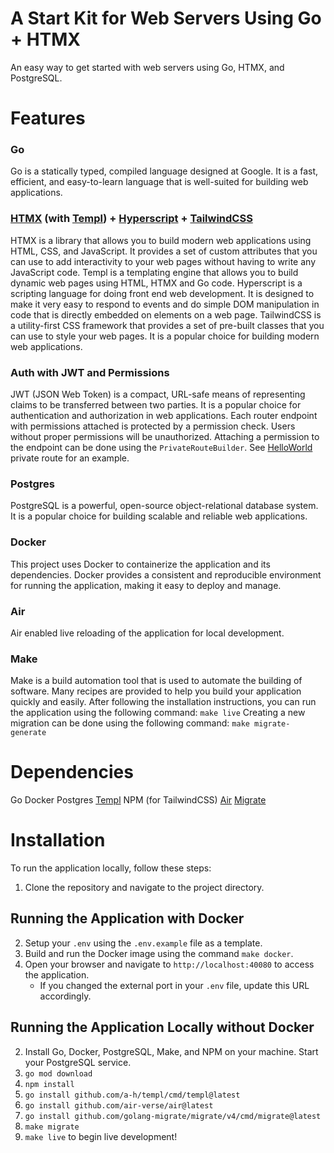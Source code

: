 # A Start Kit for Web Servers Using Go + HTMX
An easy way to get started with web servers using Go, HTMX, and PostgreSQL.

# Features
### Go
Go is a statically typed, compiled language designed at Google. It is a fast, efficient, and easy-to-learn language that is well-suited for building web applications.

### [HTMX](https://htmx.org/) (with [Templ](https://templ.guide)) + [Hyperscript](https://hyperscript.org/) + [TailwindCSS](https://tailwindcss.com/)
HTMX is a library that allows you to build modern web applications using HTML, CSS, and JavaScript. It provides a set of custom attributes that you can use to add interactivity to your web pages without having to write any JavaScript code.
Templ is a templating engine that allows you to build dynamic web pages using HTML, HTMX and Go code.
Hyperscript is a scripting language for doing front end web development. It is designed to make it very easy to respond to events and do simple DOM manipulation in code that is directly embedded on elements on a web page.
TailwindCSS is a utility-first CSS framework that provides a set of pre-built classes that you can use to style your web pages. It is a popular choice for building modern web applications.

### Auth with JWT and Permissions
JWT (JSON Web Token) is a compact, URL-safe means of representing claims to be transferred between two parties. It is a popular choice for authentication and authorization in web applications.
Each router endpoint with permissions attached is protected by a permission check. Users without proper permissions will be unauthorized. Attaching a permission to the
endpoint can be done using the `PrivateRouteBuilder`. See [HelloWorld](https://github.com/carsonkrueger/go-test/blob/main/internal/private_routes/hello_world2.go) private route for an example.

### Postgres
PostgreSQL is a powerful, open-source object-relational database system. It is a popular choice for building scalable and reliable web applications.

### Docker
This project uses Docker to containerize the application and its dependencies. Docker provides a consistent and reproducible environment for running the application, making it easy to deploy and manage.

### Air
Air enabled live reloading of the application for local development.

### Make
Make is a build automation tool that is used to automate the building of software. Many recipes are provided to help you build your application quickly and easily.
After following the installation instructions, you can run the application using the following command: `make live`
Creating a new migration can be done using the following command: `make migrate-generate`

# Dependencies
Go
Docker
Postgres
[Templ](https://templ.guide)
NPM (for TailwindCSS)
[Air](https://github.com/air-verse/air)
[Migrate](https://github.com/golang-migrate/migrate)

# Installation
To run the application locally, follow these steps:

1. Clone the repository and navigate to the project directory.

## Running the Application with Docker

2. Setup your `.env` using the `.env.example` file as a template.
3. Build and run the Docker image using the command `make docker`.
4. Open your browser and navigate to `http://localhost:40080` to access the application.
    - If you changed the external port in your `.env` file, update this URL accordingly.

## Running the Application Locally without Docker
2. Install Go, Docker, PostgreSQL, Make, and NPM on your machine. Start your PostgreSQL service.
3. `go mod download`
4. `npm install`
5. `go install github.com/a-h/templ/cmd/templ@latest`
6. `go install github.com/air-verse/air@latest`
7. `go install github.com/golang-migrate/migrate/v4/cmd/migrate@latest`
8. `make migrate`
9. `make live` to begin live development!
